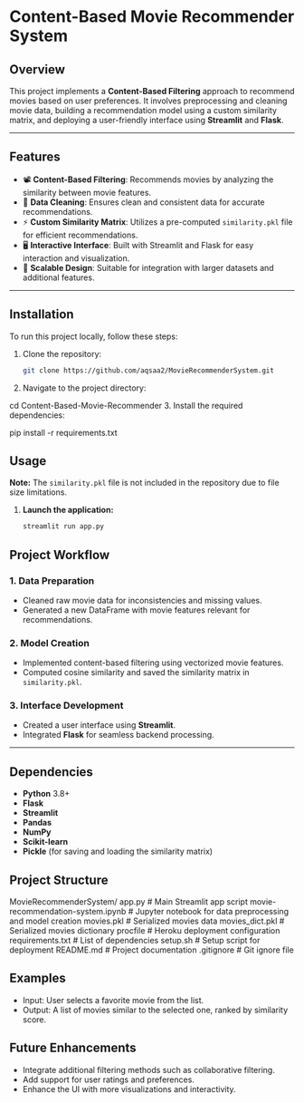 # Content-Based Movie Recommender System

## Overview
This project implements a **Content-Based Filtering** approach to recommend movies based on user preferences. It involves preprocessing and cleaning movie data, building a recommendation model using a custom similarity matrix, and deploying a user-friendly interface using **Streamlit** and **Flask**.

---

## Features
- 📽️ **Content-Based Filtering**: Recommends movies by analyzing the similarity between movie features.
- 🧹 **Data Cleaning**: Ensures clean and consistent data for accurate recommendations.
- ⚡ **Custom Similarity Matrix**: Utilizes a pre-computed `similarity.pkl` file for efficient recommendations.
- 🖥️ **Interactive Interface**: Built with Streamlit and Flask for easy interaction and visualization.
- 🚀 **Scalable Design**: Suitable for integration with larger datasets and additional features.

---

## Installation
To run this project locally, follow these steps:

1. Clone the repository:
   ```bash
   git clone https://github.com/aqsaa2/MovieRecommenderSystem.git
2. Navigate to the project directory:
   
 cd Content-Based-Movie-Recommender
3. Install the required dependencies:

pip install -r requirements.txt

## Usage

**Note:** The `similarity.pkl` file is not included in the repository due to file size limitations.
1. **Launch the application:**
   ```bash
   streamlit run app.py
## Project Workflow

### **1. Data Preparation**
- Cleaned raw movie data for inconsistencies and missing values.
- Generated a new DataFrame with movie features relevant for recommendations.

### **2. Model Creation**
- Implemented content-based filtering using vectorized movie features.
- Computed cosine similarity and saved the similarity matrix in `similarity.pkl`.

### **3. Interface Development**
- Created a user interface using **Streamlit**.
- Integrated **Flask** for seamless backend processing.

---

## **Dependencies**
- **Python** 3.8+
- **Flask**
- **Streamlit**
- **Pandas**
- **NumPy**
- **Scikit-learn**
- **Pickle** (for saving and loading the similarity matrix)


## Project Structure
MovieRecommenderSystem/
 app.py # Main Streamlit app script 
 movie-recommendation-system.ipynb # Jupyter notebook for data preprocessing and model creation 
 movies.pkl # Serialized movies data 
 movies_dict.pkl # Serialized movies dictionary 
 procfile # Heroku deployment configuration 
 requirements.txt # List of dependencies 
 setup.sh # Setup script for deployment 
 README.md # Project documentation 
 .gitignore # Git ignore file

## Examples
- Input: User selects a favorite movie from the list.
- Output: A list of movies similar to the selected one, ranked by similarity score.

## Future Enhancements
- Integrate additional filtering methods such as collaborative filtering.
- Add support for user ratings and preferences.
- Enhance the UI with more visualizations and interactivity.

